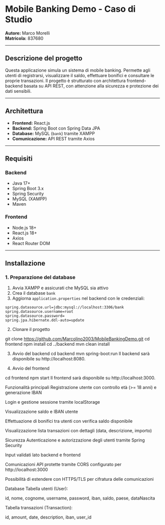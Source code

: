 # Mobile Banking Demo - Caso di Studio

**Autore:** Marco Morelli  
**Matricola:** 837680

---

## Descrizione del progetto

Questa applicazione simula un sistema di mobile banking. Permette agli utenti di registrarsi, visualizzare il saldo, effettuare bonifici e consultare le proprie transazioni. Il progetto è strutturato con architettura frontend-backend basata su API REST, con attenzione alla sicurezza e protezione dei dati sensibili.

---

## Architettura

- **Frontend:** React.js
- **Backend:** Spring Boot con Spring Data JPA
- **Database:** MySQL (`bank`) tramite XAMPP
- **Comunicazione:** API REST tramite Axios

---

## Requisiti

### Backend
- Java 17+
- Spring Boot 3.x
- Spring Security
- MySQL (XAMPP)
- Maven

### Frontend
- Node.js 18+
- React.js 18+
- Axios
- React Router DOM

---

## Installazione

### 1. Preparazione del database
1. Avvia XAMPP e assicurati che MySQL sia attivo
2. Crea il database `bank`
3. Aggiorna `application.properties` nel backend con le credenziali:
```properties
spring.datasource.url=jdbc:mysql://localhost:3306/bank
spring.datasource.username=root
spring.datasource.password=
spring.jpa.hibernate.ddl-auto=update

```
2. Clonare il progetto


git clone https://github.com/Marcolino2003/MobileBankingDemo.git
cd frontend
npm install
cd ../backend
mvn clean install


3. Avvio del backend
cd backend
mvn spring-boot:run
Il backend sarà disponibile su http://localhost:8080.

4. Avvio del frontend

cd frontend
npm start
Il frontend sarà disponibile su http://localhost:3000.

Funzionalità principali
Registrazione utente con controllo età (>= 18 anni) e generazione IBAN

Login e gestione sessione tramite localStorage

Visualizzazione saldo e IBAN utente

Effettuazione di bonifici tra utenti con verifica saldo disponibile

Visualizzazione lista transazioni con dettagli (data, descrizione, importo)

Sicurezza
Autenticazione e autorizzazione degli utenti tramite Spring Security

Input validati lato backend e frontend

Comunicazioni API protette tramite CORS configurato per http://localhost:3000

Possibilità di estendere con HTTPS/TLS per cifratura delle comunicazioni

Database
Tabella utenti (User):

id, nome, cognome, username, password, iban, saldo, paese, dataNascita

Tabella transazioni (Transaction):

id, amount, date, description, iban, user_id
